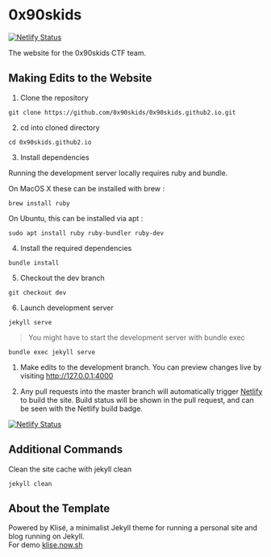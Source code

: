 # 0x90skids 

[![Netlify Status](https://api.netlify.com/api/v1/badges/01246265-66d4-4aae-bc5f-e78700c6b606/deploy-status)](https://app.netlify.com/sites/0x90skids2/deploys)

The website for the 0x90skids CTF team.  


## Making Edits to the Website 

1) Clone the repository 

```
git clone https://github.com/0x90skids/0x90skids.github2.io.git
```

2) cd into cloned directory 

```
cd 0x90skids.github2.io
```

3) Install dependencies  

Running the development server locally requires ruby and bundle.

On MacOS X these can be installed with brew :

```
brew install ruby 
```

On Ubuntu, this can be installed via apt :
```
sudo apt install ruby ruby-bundler ruby-dev
```

4) Install the required dependencies 

```
bundle install 
```

5) Checkout the dev branch 

```
git checkout dev 
```

6) Launch development server

```
jekyll serve 
```

> You might have to start the development server with bundle exec 

```
bundle exec jekyll serve
```

1) Make edits to the development branch. You can preview changes live by visiting http://127.0.0.1:4000

2) Any pull requests into the master branch will automatically trigger [Netlify](https://app.netlify.com/sites/0x90skids2/deploys) to build the site. Build status will be shown in the pull request, and can be seen with the Netlify build badge. 

[![Netlify Status](https://api.netlify.com/api/v1/badges/01246265-66d4-4aae-bc5f-e78700c6b606/deploy-status)](https://app.netlify.com/sites/0x90skids2/deploys)

## Additional Commands 

Clean the site cache with jekyll clean 

```
jekyll clean
```

## About the Template


Powered by Klisé, a minimalist Jekyll theme for running a personal site and blog running on Jekyll.<br>
For demo <a href="https://klise.now.sh" target="_blank" rel="noopener">klise.now.sh</a>

